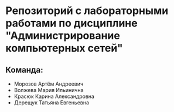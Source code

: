 # Репозиторий с лабораторными работами по дисциплине "Администрирование компьютерных сетей"
## Команда:
* Морозов Артём Андреевич
* Волжева Мария Ильинична
* Красюк Карина Александровна
* Дерещук Татьяна Евгеньевна

